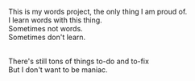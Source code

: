 This is my words project, the only thing I am proud of.<br/>
I learn words with this thing.<br/>
Sometimes not words.<br/>
Sometimes don't learn.<br/><br/>

There's still tons of things to-do and to-fix<br/>
But I don't want to be maniac.
